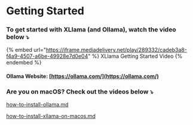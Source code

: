 # Getting Started

### To get started with XLlama (and Ollama), watch the video below ⤵️

{% embed url="https://iframe.mediadelivery.net/play/289332/cadeb3a8-f4a9-4507-a6be-49928e7d0e04" %}
XLlama Getting Started Video
{% endembed %}

#### Ollama Website: [https://ollama.com/](https://ollama.com/)

### Are you on macOS? Check out the videos below ⤵️

[how-to-install-ollama.md](../guides/how-to-install-ollama.md "mention")

[how-to-install-xllama-on-macos.md](../guides/how-to-install-xllama-on-macos.md "mention")
